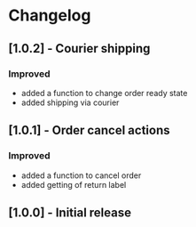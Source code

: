 # Changelog

## [1.0.2] - Courier shipping
### Improved
- added a function to change order ready state
- added shipping via courier

## [1.0.1] - Order cancel actions
### Improved
- added a function to cancel order
- added getting of return label

## [1.0.0] - Initial release
